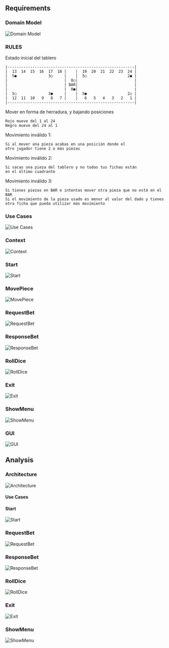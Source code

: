 ## Requirements

### Domain Model
![Domain Model](/rup/domain_model/domain_model.png)

### RULES
Estado inicial del tablero
```
|--------------------------------------------------------|
|  13  14  15  16  17  18 |    |  19  20  21  22  23  24 |
|  5●              3○     |    |  5○                  2● |
|                         |  0○|                         |
|                         | BAR|                         |
|                         |  0●|                         |
|  5○              3●     |    |  5●                  2○ |
|  12  11  10   9   8   7 |    |   6   5   4   3   2   1 |
|--------------------------------------------------------|
```

Mover en forma de herradura, y bajando posiciones 
```
Rojo mueve del 1 al 24 
Negro mueve del 24 al 1
```

Movimiento inválido 1: 
```
Si al mover una pieza acabas en una posición donde el 
otro jugador tiene 2 o más piezas
```

Movimiento inválido 2: 
```
Si sacas una pieza del tablero y no todas tus fichas están 
en el último cuadrante
```
Movimiento inválido 3: 
```
Si tienes piezas en BAR e intentas mover otra pieza que no está en el BAR
Si el movimiento de la pieza usado es menor al valor del dado y tienes 
otra ficha que pueda utilizar más movimiento
```


### Use Cases

![Use Cases](/rup/usecase/use_cases.png)

### Context

![Context](/rup/context/context.png)

### Start
![Start](/rup/usecase/start.png)

### MovePiece

![MovePiece](/rup/usecase/move_piece.png)

### RequestBet
![RequestBet](/rup/usecase/request_bet.png)

### ResponseBet
![ResponseBet](/rup/usecase/response_bet.png)

### RollDice
![RollDice](/rup/usecase/roll_dice.png)

### Exit
![Exit](/rup/usecase/exit.png)

### ShowMenu
![ShowMenu](/rup/usecase/show_menu.png)

### GUI
![GUI](/rup/context/gui.png)

## Analysis

### Architecture
![Architecture](/rup/analysis/architecture.png)

#### Use Cases

#### Start
![Start](/rup/analysis/use_cases/start.png)

### RequestBet
![RequestBet](/rup/analysis/use_cases/request_bet.png)

### ResponseBet
![ResponseBet](/rup/analysis/use_cases/response_bet.png)

### RollDice
![RollDice](/rup/analysis/use_cases/roll_dice.png)

### Exit
![Exit](/rup/analysis/use_cases/exit.png)

### ShowMenu
![ShowMenu](/rup/analysis/use_cases/show_menu.png)
